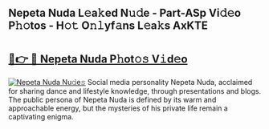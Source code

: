 ## Nepeta Nuda L𝚎a𝚔ed N𝚞𝚍e - Part-ASp Vi𝚍𝚎o P𝚑𝚘tos - H𝚘𝚝 O𝚗𝚕yf𝚊ns L𝚎a𝚔s AxKTE

# <h2><a href="http://kf2xoqg.oniu.top/?m=Nepeta+Nuda">🔗👉 🔴 Nepeta Nuda P𝚑ot𝚘𝚜 V𝚒d𝚎o</a></h2>

[![Nepeta Nuda Nu𝚍e𝚜](https://i.imgur.com/0qMVB7G.gif)](http://kf2xoqg.oniu.top/?m=Nepeta+Nuda)
Social media personality Nepeta Nuda, acclaimed for sharing dance and lifestyle knowledge, through presentations and blogs. The public persona of Nepeta Nuda is defined by its warm and approachable energy, but the mysteries of his private life remain a captivating enigma.  
